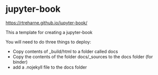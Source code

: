# jupyter-book
https://rtreharne.github.io/jupyter-book/

This a template for creating a jupyter-book

You will need to do three things to deploy:

  + Copy contents of _build/html to a folder called docs
  + Copy the contents of the folder docs/_sources to the docs folder (for binder)
  + add a .nojekyll file to the docs folder
